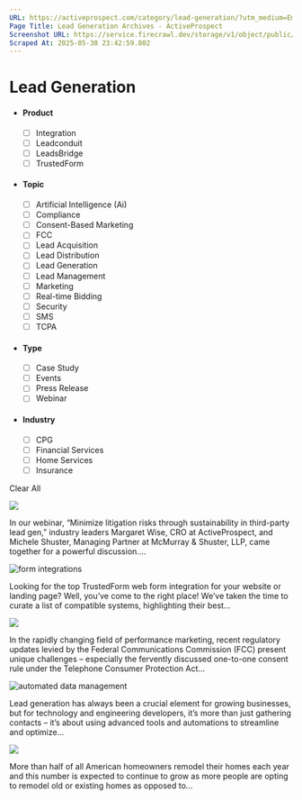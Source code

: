 ```yaml
---
URL: https://activeprospect.com/category/lead-generation/?utm_medium=Email&utm_source=Website&utm_campaign=AP-Email-InsideCBM-Jan
Page Title: Lead Generation Archives - ActiveProspect
Screenshot URL: https://service.firecrawl.dev/storage/v1/object/public/media/screenshot-0344eac2-292a-49e3-b9e3-cfbaff075e3d.png
Scraped At: 2025-05-30 23:42:59.802
---
```

# Lead Generation



- #### Product


  - [ ] Integration
  - [ ] Leadconduit
  - [ ] LeadsBridge
  - [ ] TrustedForm
- #### Topic


  - [ ] Artificial Intelligence (Ai)
  - [ ] Compliance
  - [ ] Consent-Based Marketing
  - [ ] FCC
  - [ ] Lead Acquisition
  - [ ] Lead Distribution
  - [ ] Lead Generation
  - [ ] Lead Management
  - [ ] Marketing
  - [ ] Real-time Bidding
  - [ ] Security
  - [ ] SMS
  - [ ] TCPA
- #### Type


  - [ ] Case Study
  - [ ] Events
  - [ ] Press Release
  - [ ] Webinar
- #### Industry


  - [ ] CPG
  - [ ] Financial Services
  - [ ] Home Services
  - [ ] Insurance

Clear All

![](https://activeprospect.com/wp-content/uploads/2025/04/TCPATelemarketing_DOs_Donts_feat-800x600.png)



In our webinar, “Minimize litigation risks through sustainability in third-party lead gen,” industry leaders Margaret Wise, CRO at ActiveProspect, and Michele Shuster, Managing Partner at McMurray & Shuster, LLP, came together for a powerful discussion.…


![form integrations](https://activeprospect.com/wp-content/uploads/2023/12/Form_builder_feat-800x600.png)



Looking for the top TrustedForm web form integration for your website or landing page? Well, you’ve come to the right place! We’ve taken the time to curate a list of compatible systems, highlighting their best…


![](https://activeprospect.com/wp-content/uploads/2024/11/Facing_Challenges_feat-800x600.png)



In the rapidly changing field of performance marketing, recent regulatory updates levied by the Federal Communications Commission (FCC) present unique challenges – especially the fervently discussed one-to-one consent rule under the Telephone Consumer Protection Act…


![automated data management](https://activeprospect.com/wp-content/uploads/2024/10/Technology_Guide_feat-1-800x600.png)



Lead generation has always been a crucial element for growing businesses, but for technology and engineering developers, it’s more than just gathering contacts – it’s about using advanced tools and automations to streamline and optimize…


![](https://activeprospect.com/wp-content/uploads/2023/02/Bathroom_Remodeling_Feat-800x600.png)



More than half of all American homeowners remodel their homes each year and this number is expected to continue to grow as more people are opting to remodel old or existing homes as opposed to…




